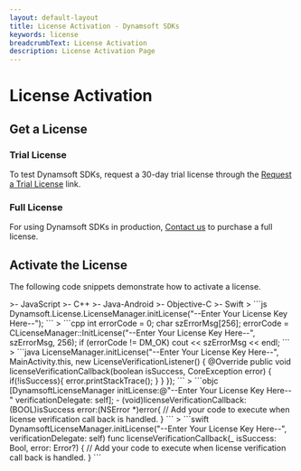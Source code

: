 ```yaml
---
layout: default-layout
title: License Activation - Dynamsoft SDKs
keywords: license
breadcrumbText: License Activation
description: License Activation Page
---
```


# License Activation

## Get a License

### Trial License

To test Dynamsoft SDKs, request a 30-day trial license through the [Request a Trial License](https://www.dynamsoft.com/customer/license/trialLicense/?utm_source=dcvCoreDocs&product=cvs&package=core) link.

### Full License

For using Dynamsoft SDKs in production, [Contact us](https://www.dynamsoft.com/company/contact/?utm_source=dcvCoreDocs&product=cvs&package=core) to purchase a full license.

## Activate the License

The following code snippets demonstrate how to activate a license.

<div class="sample-code-prefix template2"></div>
>- JavaScript
>- C++
>- Java-Android
>- Objective-C
>- Swift
>
```js
Dynamsoft.License.LicenseManager.initLicense("--Enter Your License Key Here--");
```
>
```cpp
int errorCode = 0;
char szErrorMsg[256];
errorCode = CLicenseManager::InitLicense("--Enter Your License Key Here--", szErrorMsg, 256);
if (errorCode != DM_OK)
   cout << szErrorMsg << endl;
```
> 
```java
LicenseManager.initLicense("--Enter Your License Key Here--", MainActivity.this, new LicenseVerificationListener() {
   @Override
   public void licenseVerificationCallback(boolean isSuccess, CoreException error) {
          if(!isSuccess){
             error.printStackTrace();
          }
   }
});
```
>
```objc
[DynamsoftLicenseManager initLicense:@"--Enter Your License Key Here--" verificationDelegate: self];
- (void)licenseVerificationCallback:(BOOL)isSuccess error:(NSError *)error{
   // Add your code to execute when license verification call back is handled.
}
```
>
```swift
DynamsoftLicenseManager.initLicense("--Enter Your License Key Here--", verificationDelegate: self)
func licenseVerificationCallback(_ isSuccess: Bool, error: Error?) {
   // Add your code to execute when license verification call back is handled.
}
```